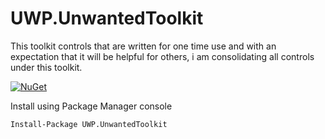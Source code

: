 # UWP.UnwantedToolkit

This toolkit controls that are written for one time use and with an expectation that it will be helpful for others, i am consolidating all controls under this toolkit.




[![NuGet](https://img.shields.io/nuget/dt/UWP.UnwantedToolkit.svg)](https://www.nuget.org/packages/uwp.unwantedtoolkit)


Install using Package Manager console

    Install-Package UWP.UnwantedToolkit
